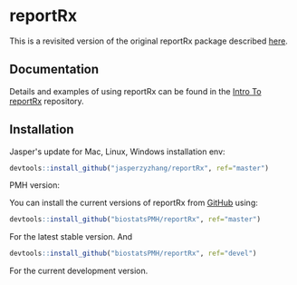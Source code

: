 
<!-- README.md is generated from README.Rmd. Please edit that file -->

# reportRx

<!-- badges: start -->
<!-- badges: end -->

This is a revisited version of the original reportRx package described
[here](https://github.com/rdelbel/reportRx).

## Documentation

Details and examples of using reportRx can be found in the [Intro To
reportRx](https://biostatspmh.github.io/IntroToReportRx/reportrx.html)
repository.

## Installation

Jasper's update for Mac, Linux, Windows installation env:


``` r
devtools::install_github("jasperzyzhang/reportRx", ref="master")
```

PMH version:

You can install the current versions of reportRx from
[GitHub](https://github.com) using:

``` r
devtools::install_github("biostatsPMH/reportRx", ref="master")
```

For the latest stable version. And

``` r
devtools::install_github("biostatsPMH/reportRx", ref="devel")
```



For the current development version.
